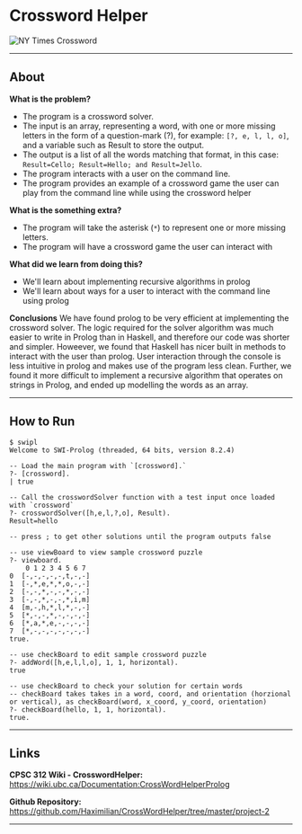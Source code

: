 # Crossword Helper


![NY Times Crossword](https://wiki.ubc.ca/images/6/6f/NY_Times_Crossword.png)

___

## About

**What is the problem?**

- The program is a crossword solver.
- The input is an array, representing a word, with one or more missing letters in the form of a question-mark (?), for example: `[?, e, l, l, o]`, and a variable such as Result to store the output.
- The output is a list of all the words matching that format, in this case: `Result=Cello; Result=Hello; and Result=Jello`.
- The program interacts with a user on the command line.
- The program provides an example of a crossword game the user can play from the command line while using the crossword helper

**What is the something extra?**

- The program will take the asterisk (`*`) to represent one or more missing letters.
- The program will have a crossword game the user can interact with

**What did we learn from doing this?**

- We'll learn about implementing recursive algorithms in prolog
- We'll learn about ways for a user to interact with the command line using prolog

**Conclusions**
We have found prolog to be very efficient at implementing the crossword solver. The logic required for the solver algorithm was much easier to write in Prolog than in Haskell, and therefore our code was shorter and simpler. Howeever, we found that Haskell has nicer built in methods to interact with the user than prolog. User interaction through the console is less intuitive in prolog and makes use of the program less clean. Further, we found it more difficult to implement a recursive algorithm that operates on strings in Prolog, and ended up modelling the words as an array.
___

## How to Run

```
$ swipl
Welcome to SWI-Prolog (threaded, 64 bits, version 8.2.4)

-- Load the main program with `[crossword].`
?- [crossword].
| true

-- Call the crosswordSolver function with a test input once loaded with `crossword`
?- crosswordSolver([h,e,l,?,o], Result).
Result=hello

-- press ; to get other solutions until the program outputs false

-- use viewBoard to view sample crossword puzzle
?- viewboard.
    0 1 2 3 4 5 6 7
0  [-,-,-,-,-,t,-,-]
1  [-,*,e,*,*,o,-,-]
2  [-,-,*,-,-,*,-,-]
3  [-,-,*,-,-,*,i,m]
4  [m,-,h,*,l,*,-,-]
5  [*,-,-,*,-,-,-,-]
6  [*,a,*,e,-,-,-,-]
7  [*,-,-,-,-,-,-,-]
true.

-- use checkBoard to edit sample crossword puzzle
?- addWord([h,e,l,l,o], 1, 1, horizontal).
true 

-- use checkBoard to check your solution for certain words
-- checkBoard takes takes in a word, coord, and orientation (horzional or vertical), as checkBoard(word, x_coord, y_coord, orientation)
?- checkBoard(hello, 1, 1, horizontal).
true.
```

___

## Links

**CPSC 312 Wiki - CrosswordHelper:** 
https://wiki.ubc.ca/Documentation:CrossWordHelperProlog


**Github Repository:** 
https://github.com/Haximilian/CrossWordHelper/tree/master/project-2

___

